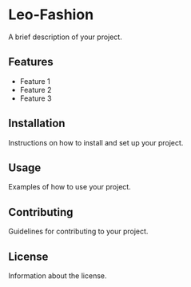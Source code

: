 # Leo-Fashion

A brief description of your project.

## Features

- Feature 1
- Feature 2
- Feature 3

## Installation

Instructions on how to install and set up your project.

## Usage

Examples of how to use your project.

## Contributing

Guidelines for contributing to your project.

## License

Information about the license.